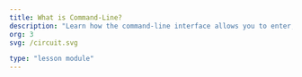 ```yaml
---
title: What is Command-Line?
description: "Learn how the command-line interface allows you to enter, modify and reuse commands to perform tasks quickly."
org: 3
svg: /circuit.svg

type: "lesson module"
---
```

